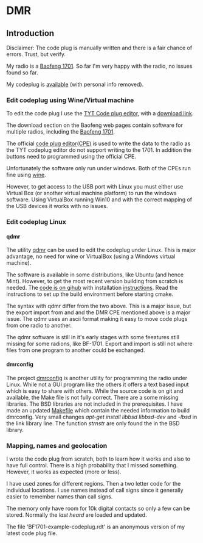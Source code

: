 # DMR

## Introduction

Disclaimer: The code plug is manually written and there is a fair chance of
errors. Trust, but verify. 

My radio is a [Baofeng 1701](https://www.baofengradio.com/).
So far I'm very happy with the radio, no issues found so far. 

My codeplug is [available](https://github.com/olewsaa/amateur-radio/blob/main/DMR/BF1701-example-codeplug.rdt) 
(with personal info removed). 

### Edit codeplug using Wine/Virtual machine

To edit the code plug I use the 
[TYT Code plug editor](https://www.miklor.com/DMR/DMR-380-CPEditor.php),
with a [download link](https://www.miklor.com/DMR/software/DMR_CPE.1.1.21.zip).

The download section on the Baofeng web pages contain software for multiple 
radios, including the 
[Baofeng 1701](https://www.baofengradio.com/pages/download).

The official [code plug editor(CPE)](https://baofeng.s3.amazonaws.com/Baofeng_DM-1701_CPS_1.05.zip)
is used to write the data to the radio as the TYT codeplug editor do
not support writing to the 1701. In addition the buttons need to
programmed using the official CPE.

Unfortunately the software only run under windows. 
Both of the CPEs run fine using [wine](https://www.winehq.org/).

However, to get access to the USB port with Linux you must
either use Virtual Box (or another virtual machine platform) to run
the windows software. Using VirtualBox running Win10 and with the
correct mapping of the USB devices it works with no issues.

### Edit codeplug Linux

#### qdmr
The utility [qdmr](https://dm3mat.darc.de/qdmr/) can be used to edit the 
codeplug under Linux. This is major advantage, no need for wine or VirtualBox
(using a Windows virtual machine).

The software is available in some distributions,
like Ubuntu (and hence Mint). However, to get the most recent version
building from scratch is needed. The 
[code is on gihub](https://github.com/hmatuschek/qdmr) 
with installation [instructions](https://dm3mat.darc.de/qdmr/install.html).
Read the instructions to set up the build environment before starting cmake.

The syntax with qdmr differ from the two above. This is a major issue, but
the export import from and and the DMR CPE mentioned above is a major
issue. The qdmr uses an ascii format making it easy to move code plugs 
from one radio to another.

The qdmr software is still in it's early stages with some feeatures still 
missing for some radions, like BF-1701. Export and import is still not where
files from one program to another could be exchanged. 

#### dmrconfig 
The project [dmrconfig](https://github.com/OpenRTX/dmrconfig) is another
utility for programming the radio under Linux. While not a GUI program like
the others it offers a text based input which is easy to share with others. 
While the source code is on git and available, the Make file is not fully 
correct. There are a some missing libraries. The BSD libraries are not
included in the prerequisites. I have made an updated 
[Makefile](https://github.com/olewsaa/amateur-radio/blob/main/DMR/Makefile.dmrconfig) 
which contain the needed information to build dmrconfig.
Very small changes *apt-get install libbsd libbsd-dev* and 
*-lbsd* in the link library line. The function *strnstr* are only found the in
the BSD library. 


### Mapping, names and geolocation

I wrote the code plug from scratch, both to learn how it works
and also to have full control. There is a high probability that I
missed something. However, it works as expected (more or less).

I have used zones for different regions. Then a two letter code for the
individual locations. I use names instead of call signs since it 
generally easier to remember names than call signs. 

The memory only have room for 10k digital contacts so only a few 
can be stored. Normally the *last heard* are loaded and updated.

The file 'BF1701-example-codeplug.rdt' is an anonymous version of
my latest code plug file. 

